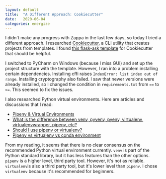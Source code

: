 ```yaml
---
layout: default
title:  "A Different Approach: Cookiecutter"
date:   2020-06-04
categories: energize
---
```


I didn't make any progress with Zappa in the last few days, so today I tried a
different approach. I researched [Cookiecutter], a CLI utility that creates
projects from templates. I found [this flask-ask template] for Cookiecutter
that should be helpful.

I switched to PyCharm on Windows (because I miss GUI) and set up the project
structure with the template. However, I ran into a problem installing certain
dependencies. Installing cffi raises `IndexError: list index out of range`.
Installing cryptography also failed. I saw that newer versions were already
installed, so I changed the condition in `requirements.txt` from `==` to `>=`.
This seemed to fix the issues.

I also researched Python virtual environments. Here are articles and
discussions that I read:
- [Pipenv & Virtual Environments]
- [What is the difference between venv, pyvenv, pyenv, virtualenv, virtualenvwrapper, pipenv, etc?]
- [Should I use pipenv or virtualenv?]
- [Pipenv vs virtualenv vs conda environment]

From my reading, it seems that there is no clear consensus on the recommended
Python virtual environment currently. `venv` is part of the Python standard
library, but it has less features than the other options. `pipenv` is a higher
level, third party tool. However, it's not as reliable. `virtualenv`is also a
third party tool, but it's lower level than `pipenv`. I chose `virtualenv`
because it's recommended for beginners.

  [Cookiecutter]: https://cookiecutter.readthedocs.io/en/1.7.2/README.html
  [this flask-ask template]: https://github.com/chrisvoncsefalvay/cookiecutter-flask-ask
  [Pipenv & Virtual Environments]: https://docs.python-guide.org/dev/virtualenvs/
  [What is the difference between venv, pyvenv, pyenv, virtualenv, virtualenvwrapper, pipenv, etc?]: https://stackoverflow.com/questions/41573587/what-is-the-difference-between-venv-pyvenv-pyenv-virtualenv-virtualenvwrappe
  [Should I use pipenv or virtualenv?]: https://www.reddit.com/r/learnpython/comments/9lrcee/should_i_use_pipenv_or_virtualenv/
  [Pipenv vs virtualenv vs conda environment]: https://medium.com/@krishnaregmi/pipenv-vs-virtualenv-vs-conda-environment-3dde3f6869ed
